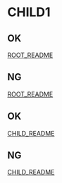 # CHILD1

## OK
[ROOT_README](/README.md)

## NG
[ROOT_README](../README.md)


## OK
[CHILD_README](/child/README.md)

## NG
[CHILD_README](./README.md)
